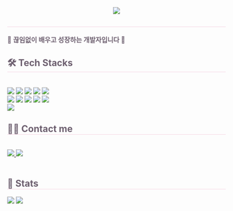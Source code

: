 <div align="center">
  <img src="https://capsule-render.vercel.app/api?type=waving&color=0:FADADD,100:EFD9F2&height=120&text=yeajin의%20작업실&animation=twinkling&fontColor=6d5f6f&fontSize=40" />
</div>

<div style="text-align: left;"> 
  <h2 style="border-bottom: 1px solid #f6d6e4; color: #6d5f6f;"> </h2>  
  <div style="font-weight: 700; font-size: 15px; text-align: left; color: #6d5f6f;"> 🌟 끊임없이 배우고 성장하는 개발자입니다 🌟 </div> 
</div>

<div style="text-align: left;">
  <h2 style="border-bottom: 1px solid #f6d6e4; color: #6d5f6f;"> 🛠️ Tech Stacks </h2> <br> 
  <div style="text-align: left;"> 
    <img src="https://img.shields.io/badge/C-FADADD?style=flat-square&logo=C&logoColor=white">
    <img src="https://img.shields.io/badge/Express-F9C6C9?style=flat-square&logo=Express&logoColor=white">
    <img src="https://img.shields.io/badge/Git-F6D6E4?style=flat-square&logo=Git&logoColor=white">
    <img src="https://img.shields.io/badge/Github-EFD9F2?style=flat-square&logo=Github&logoColor=white">
    <img src="https://img.shields.io/badge/HTML5-FADADD?style=flat-square&logo=HTML5&logoColor=white">
    <br/>
    <img src="https://img.shields.io/badge/Javascript-F9C6C9?style=flat-square&logo=Javascript&logoColor=white">
    <img src="https://img.shields.io/badge/MySQL-F6D6E4?style=flat-square&logo=MySQL&logoColor=white">
    <img src="https://img.shields.io/badge/Linux-EFD9F2?style=flat-square&logo=Linux&logoColor=white">
    <img src="https://img.shields.io/badge/Next.js-FADADD?style=flat-square&logo=Next.js&logoColor=white">
    <img src="https://img.shields.io/badge/Node.js-F9C6C9?style=flat-square&logo=Node.js&logoColor=white">
    <br/>
    <img src="https://img.shields.io/badge/Python-F6D6E4?style=flat-square&logo=Python&logoColor=white">
  </div>
</div>

<div style="text-align: left;">
  <h2 style="border-bottom: 1px solid #f6d6e4; color: #6d5f6f;"> 🧑‍💻 Contact me </h2> <br> 
  <div style="text-align: left;"> 
    <a href="https://www.instagram.com/whyj_isisis/"> 
      <img src="https://img.shields.io/badge/Instagram-F9C6C9?style=flat-square&logo=Instagram&logoColor=white"> 
    </a>
    <a href="#"> 
      <img src="https://img.shields.io/badge/Notion-F6D6E4?style=flat-square&logo=Notion&logoColor=white"> 
    </a>
  </div>  
  <br> 
</div>

<div style="text-align: left;"> 
  <h2 style="border-bottom: 1px solid #f6d6e4; color: #6d5f6f;"> 🏅 Stats </h2> 
  <div style="text-align: left;"> 
    <img src="https://github-readme-stats.vercel.app/api?username=yeajin458&bg_color=180,FFF7F9,FADADD,F6D6E4&title_color=6d5f6f&text_color=6d5f6f&icon_color=F9C6C9&show_icons=true" />
    <img src="https://github-readme-stats.vercel.app/api/top-langs/?username=yeajin458&layout=compact&bg_color=180,F6D6E4,FFF7F9,EFD9F2&title_color=6d5f6f&text_color=6d5f6f" />
  </div> 
</div>
